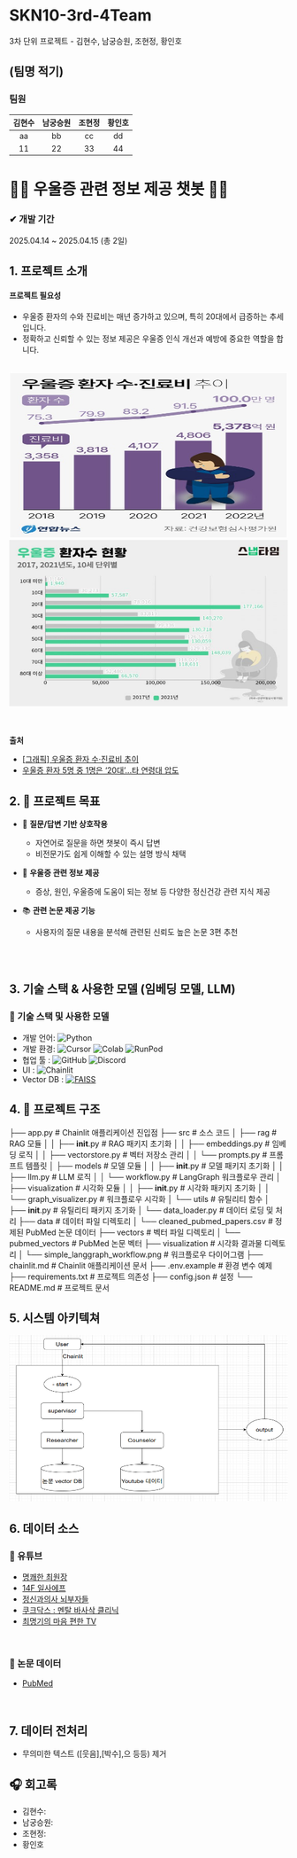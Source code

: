 # SKN10-3rd-4Team

3차 단위 프로젝트 - 김현수, 남궁승원, 조현정, 황인호


## (팀명 적기)
### 팀원

| 김현수 | 남궁승원 | 조현정 | 황인호 |
|:----------:|:----------:|:----------:|:----------:|
| aa | bb | cc | dd |
| 11 | 22 | 33 | 44 |

</div>

# 🤖💬 우울증 관련 정보 제공 챗봇 🤖💬

### ✔ 개발 기간                                                  
2025.04.14 ~ 2025.04.15 (총 2일)

## 1. 프로젝트 소개
#### 프로젝트 필요성

- 우울증 환자의 수와 진료비는 매년 증가하고 있으며, 특히 20대에서 급증하는 추세입니다.  
- 정확하고 신뢰할 수 있는 정보 제공은 우울증 인식 개선과 예방에 중요한 역할을 합니다.
<br>

<img src="images/depression-stats.png" alt="우울증 통계" width="600" height="300"/>
<img src="images/depression_ver2.png" alt="우울증 통계" width="600" height="300"/>

<br><br>
**출처**  
- [[그래픽] 우울증 환자 수·진료비 추이](https://www.yna.co.kr/view/GYH20240110000200044)
- [우울증 환자 5명 중 1명은 ‘20대’...타 연령대 압도](https://www.edaily.co.kr/News/Read?newsId=02046726632365000&mediaCodeNo=257)

## 2. 🎯 프로젝트 목표
- 💬 **질문/답변 기반 상호작용**  
  - 자연어로 질문을 하면 챗봇이 즉시 답변
  - 비전문가도 쉽게 이해할 수 있는 설명 방식 채택

- 🧠 **우울증 관련 정보 제공**  
  - 증상, 원인, 우울증에 도움이 되는 정보 등 다양한 정신건강 관련 지식 제공

- 📚 **관련 논문 제공 기능**  
  - 사용자의 질문 내용을 분석해 관련된 신뢰도 높은 논문 3편 추천

<br><br>

## 3. 기술 스택 & 사용한 모델 (임베딩 모델, LLM)
### 🧰 기술 스택 및 사용한 모델

- 개발 언어: ![Python](https://img.shields.io/badge/-Python-3776AB?logo=python&logoColor=white)
- 개발 환경: ![Cursor](https://img.shields.io/badge/-Cursor-1A1A1A?logo=cursor&logoColor=white)  ![Colab](https://img.shields.io/badge/-Google%20Colab-F9AB00?logo=googlecolab&logoColor=white)  ![RunPod](https://img.shields.io/badge/-RunPod-5F43DC?logo=cloud&logoColor=white)
- 협업 툴 : ![GitHub](https://img.shields.io/badge/-GitHub-181717?logo=github&logoColor=white)  ![Discord](https://img.shields.io/badge/-Discord-5865F2?logo=discord&logoColor=white)
- UI : ![Chainlit](https://img.shields.io/badge/-Chainlit-4385F5?logo=lightning&logoColor=white)
- Vector DB : [![FAISS](https://img.shields.io/badge/-FAISS-009688?logo=ApacheSpark&logoColor=white)](https://github.com/facebookresearch/faiss)

## 4. 📂 프로젝트 구조

├── app.py                  # Chainlit 애플리케이션 진입점
├── src                     # 소스 코드
│   ├── rag                 # RAG 모듈
│   │   ├── __init__.py     # RAG 패키지 초기화
│   │   ├── embeddings.py   # 임베딩 로직
│   │   ├── vectorstore.py  # 벡터 저장소 관리
│   │   └── prompts.py      # 프롬프트 템플릿
│   ├── models              # 모델 모듈
│   │   ├── __init__.py     # 모델 패키지 초기화
│   │   ├── llm.py          # LLM 로직
│   │   └── workflow.py     # LangGraph 워크플로우 관리
│   ├── visualization       # 시각화 모듈
│   │   ├── __init__.py     # 시각화 패키지 초기화
│   │   └── graph_visualizer.py # 워크플로우 시각화
│   └── utils               # 유틸리티 함수
│       ├── __init__.py     # 유틸리티 패키지 초기화
│       └── data_loader.py  # 데이터 로딩 및 처리
├── data                    # 데이터 파일 디렉토리
│   └── cleaned_pubmed_papers.csv # 정제된 PubMed 논문 데이터
├── vectors                 # 벡터 파일 디렉토리
│   └── pubmed_vectors      # PubMed 논문 벡터
├── visualization           # 시각화 결과물 디렉토리
│   └── simple_langgraph_workflow.png # 워크플로우 다이어그램
├── chainlit.md            # Chainlit 애플리케이션 문서
├── .env.example            # 환경 변수 예제
├── requirements.txt        # 프로젝트 의존성
├── config.json             # 설정
└── README.md               # 프로젝트 문서


## 5. 시스템 아키텍쳐
<img src="images/FlowChart.png" alt="우울증 통계" width="600" height="300"/>

<br>

## 6. 데이터 소스
### 🎥 유튜브
-  [명쾌한 최원장](https://www.youtube.com/@clearheal)
-  [14F 일사에프](https://www.youtube.com/@14FMBC)
-  [정신과의사 뇌부자들](https://www.youtube.com/@brainrich6)
-  [쿠크닥스 : 멘탈 바사삭 클리닉](https://www.youtube.com/@%EB%A9%98%ED%83%88%EB%B0%94%EC%82%AC%EC%82%AD%ED%81%B4%EB%A6%AC%EB%8B%89/featured)
-  [최명기의 마음 편한 TV](https://www.youtube.com/@%EC%B5%9C%EB%AA%85%EA%B8%B0%EC%9D%98%EB%A7%88%EC%9D%8C%ED%8E%B8%ED%95%9CTV)
<br>

### 📄 논문 데이터
-  [PubMed](https://pubmed.ncbi.nlm.nih.gov/)

<br>

## 7. 데이터 전처리
-  무의미한 텍스트 ([웃음],[박수],으 등등) 제거


## 




## 🎧 회고록
- 김현수: 
- 남궁승원: 
- 조현정:
- 황인호